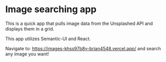 # Image searching app

This is a quick app that pulls image data from the Unsplashed API and displays them in a grid.

This app utilizes Semantic-UI and React.

Navigate to: https://images-khss97b8y-brian4548.vercel.app/ and search any image you want!
